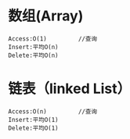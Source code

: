 # 数组(Array)

```
Access:O(1)			//查询
Insert:平均O(n)
Delete:平均O(n)
```

# 链表（linked List）

```
Access:O(n)			//查询
Insert:平均O(1)
Delete:平均O(1)
```



